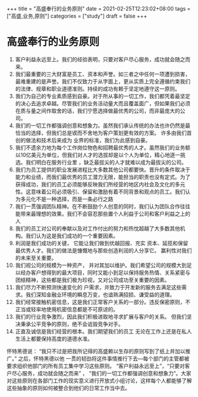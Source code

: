 +++
title = "高盛奉行的业务原则"
date = 2021-02-25T12:23:02+08:00
tags = ["高盛,业务,原则"]
categories = ["study"]
draft = false
+++

# 高盛奉行的业务原则
 
1. 客户利益永远至上。我们的经验表明，只要对客户尽心服务，成功就会随之而来。
2. 我们最重要的三大财富是员工、资本和声誉。如三者之中任何一项遭到损害，最难重建的是声誉。我们不仅致力于从字面上，更从实质上完全遵循约束我们的法律、规章和职业道德准则。持续的成功有赖于坚定地遵守这一原则。
3. 我们为自己的专业素质感到自豪。对于所从事的一切工作，我们都凭着最坚定的决心去追求卓越。尽管我们的业务活动量大而且覆盖面广，但如果我们必须在质与量之间作取舍的话，我们宁愿选择做最优秀的公司，而非最庞大的公司。 
4. 我们的一切工作都强调创意和想象力。虽然我们承认传统的办法也许仍然是最恰当的选择，但我们总是锲而不舍地为客户策划更有效的方案。 许多由我们首创的做法和技术后来成为 业界的标准，我们为此感到自豪。 
5. 我们不遗余力地为每个工作岗位物色和招聘最优秀的人才。虽然我们的业务额以10亿美元为单位，但我们对人才的选拔却是以个人为单位，精心地逐一挑选。我们明白在服务行业里 ，缺乏最拔尖的人才就难以成为最拔尖的公司。 
6. 我们为员工提供的职业发展进程比大多数其他公司都要快。晋升的条件取决于能力和业绩，而我们最优秀的员工潜力无限，能担当的职责也没有定式。为了获得成功，我们的员工必须能够反映我们所经营的地区内社会及文化的多元性。这意味着公司必须吸引、保留和激励有着不同背景和观点的员工。我们认为多元化不是一种选择，而是一条必行之路 
7. 我们一贯强调团队精神。在不断鼓励个人创意的同时，我们认为团队合作往往能带来最理想的效果。我们不会容忍那些置个人利益于公司和客户利益之上的人 
8. 我们的员工对公司的奉献以及对工作付出的努力和热忱超越了大多数其他机构。我们认为这是我们成功的一个重要因素。
9. 利润是我们成功的关键， 它能让我们做到优越回报、充实 资本、延揽和保留最优秀人才。我们的做法是慷慨地与那些创造利润的人分享它。 赢利性对我们的未来至关重要。 
1. 我们视公司的规模为一种资产， 并对其加以维护。我们希望公司的规模大到足以经办客户想得到的最大项目，同时又能小到足以保持服务热情、关系紧密与团结精神，这些都是我们极为珍视，又对公司成功至关重要的因素。 
1. 我们尽力不断预测快速变化的 户需求，并致力于开发新的服务去满足这些需求。我们深知金融业环境的瞬息万变，也谙熟满招损、谦受益的道理。 
1. 我们经常接触机密信息，这是我们正常客户关系的一部分。违反保密原则，不正当或轻率地使用机密信息都是不可原谅的。
1. 我们的行业竞争激烈，因此我们积极进取地寻求扩展与客户的关系。 但我们坚决秉承公平竞争的原则，绝不会诋毁竞争对手。
1. 正直及诚信是我们经营的根本。我们期望我们的员工 无论在工作上还是在私人生活上都要保持高度的道德水准。 

怀特黑德说： “我只不过是把我所记得的高盛赖以生存的原则写到了纸上并加以推广。” 之后，怀特黑德以他 一贯的韧劲将这件事情推行下去—每个部门的主管都被要求组织他部门的所有员工集中学习这些原则。 “客户利益永远至上”，“只要对客户尽心服务，成功就会随之而来” ， “我们的一切工作都强调创意和想象力”。大家对这些原则在各部门工作的现实意义进行开放式小组讨论，这样每个人都能够了解这些抽象的原则如何被整合到他们的日常工作当中去。